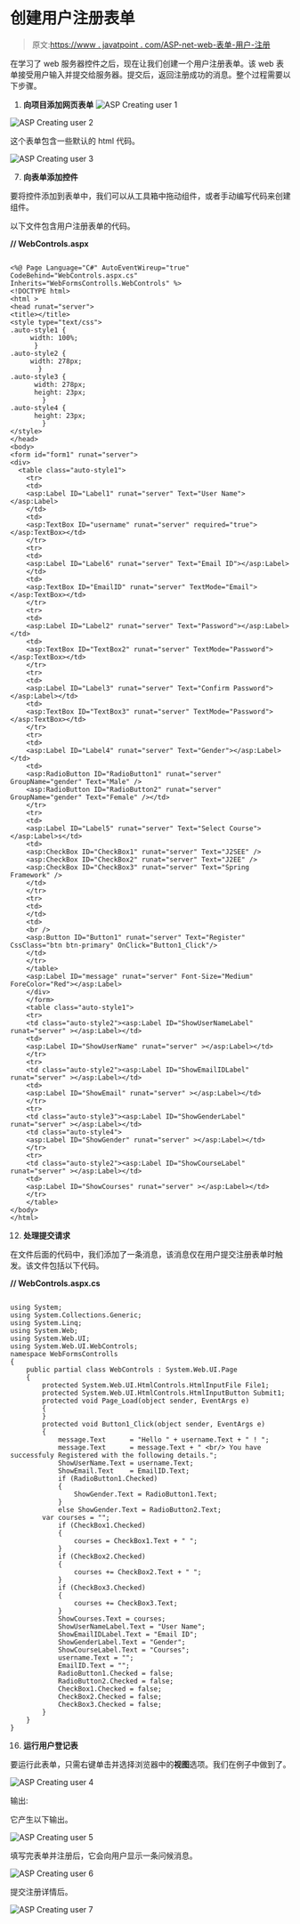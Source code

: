 # 创建用户注册表单

> 原文:[https://www . javatpoint . com/ASP-net-web-表单-用户-注册](https://www.javatpoint.com/asp-net-web-form-user-registration)

在学习了 web 服务器控件之后，现在让我们创建一个用户注册表单。该 web 表单接受用户输入并提交给服务器。提交后，返回注册成功的消息。整个过程需要以下步骤。

1.  **向项目添加网页表单**
![ASP Creating user 1](img/95beec627d71b1e836fc656528c8a9ff.png)

![ASP Creating user 2](img/b49a936bf5d0c661c193395f9c2acb32.png)

这个表单包含一些默认的 html 代码。

![ASP Creating user 3](img/bf3b2ca534f31f3ccdb722bcc7a4fdb3.png)

7.  **向表单添加控件**

要将控件添加到表单中，我们可以从工具箱中拖动组件，或者手动编写代码来创建组件。

以下文件包含用户注册表单的代码。

**// WebControls.aspx**

```

<%@ Page Language="C#" AutoEventWireup="true" CodeBehind="WebControls.aspx.cs" 
Inherits="WebFormsControlls.WebControls" %>
<!DOCTYPE html>
<html >
<head runat="server">
<title></title>
<style type="text/css">
.auto-style1 {
     width: 100%;
      }
.auto-style2 {
     width: 278px;
       }
.auto-style3 {
      width: 278px;
      height: 23px;
        }
.auto-style4 {
      height: 23px;
        }
</style>
</head>
<body>
<form id="form1" runat="server">
<div>         
  <table class="auto-style1">
    <tr>
    <td>
    <asp:Label ID="Label1" runat="server" Text="User Name"></asp:Label>
    </td>
    <td>
    <asp:TextBox ID="username" runat="server" required="true"></asp:TextBox></td>
    </tr>
    <tr>
    <td>
    <asp:Label ID="Label6" runat="server" Text="Email ID"></asp:Label>
    </td>
    <td>
    <asp:TextBox ID="EmailID" runat="server" TextMode="Email"></asp:TextBox></td>
    </tr>
    <tr>
    <td>
    <asp:Label ID="Label2" runat="server" Text="Password"></asp:Label></td>
    <td>
    <asp:TextBox ID="TextBox2" runat="server" TextMode="Password"></asp:TextBox></td>
    </tr>
    <tr>
    <td>
    <asp:Label ID="Label3" runat="server" Text="Confirm Password"></asp:Label></td>
    <td>
    <asp:TextBox ID="TextBox3" runat="server" TextMode="Password"></asp:TextBox></td>
    </tr>
    <tr>
    <td>
    <asp:Label ID="Label4" runat="server" Text="Gender"></asp:Label></td>
    <td>
    <asp:RadioButton ID="RadioButton1" runat="server" GroupName="gender" Text="Male" />
	<asp:RadioButton ID="RadioButton2" runat="server" GroupName="gender" Text="Female" /></td>
    </tr>
    <tr>
    <td>
    <asp:Label ID="Label5" runat="server" Text="Select Course"></asp:Label>s</td>
    <td>
    <asp:CheckBox ID="CheckBox1" runat="server" Text="J2SEE" />
	<asp:CheckBox ID="CheckBox2" runat="server" Text="J2EE" />
	<asp:CheckBox ID="CheckBox3" runat="server" Text="Spring Framework" />
    </td>
    </tr>
    <tr>
    <td>
    </td>
    <td>
    <br />
    <asp:Button ID="Button1" runat="server" Text="Register" CssClass="btn btn-primary" OnClick="Button1_Click"/>
    </td>
    </tr>
    </table>
    <asp:Label ID="message" runat="server" Font-Size="Medium" ForeColor="Red"></asp:Label>
    </div>
    </form>
    <table class="auto-style1">
    <tr>
    <td class="auto-style2"><asp:Label ID="ShowUserNameLabel" runat="server" ></asp:Label></td>
    <td>
    <asp:Label ID="ShowUserName" runat="server" ></asp:Label></td>
    </tr>
    <tr>
    <td class="auto-style2"><asp:Label ID="ShowEmailIDLabel" runat="server" ></asp:Label></td>
    <td>
    <asp:Label ID="ShowEmail" runat="server" ></asp:Label></td>
    </tr>
    <tr>
    <td class="auto-style3"><asp:Label ID="ShowGenderLabel" runat="server" ></asp:Label></td>
    <td class="auto-style4">
    <asp:Label ID="ShowGender" runat="server" ></asp:Label></td>
    </tr>
    <tr>
    <td class="auto-style2"><asp:Label ID="ShowCourseLabel" runat="server" ></asp:Label></td>
    <td>
    <asp:Label ID="ShowCourses" runat="server" ></asp:Label></td>
    </tr>
    </table>
</body>
</html>

```

12.  **处理提交请求**

在文件后面的代码中，我们添加了一条消息，该消息仅在用户提交注册表单时触发。该文件包括以下代码。

**// WebControls.aspx.cs**

```

using System;
using System.Collections.Generic;
using System.Linq;
using System.Web;
using System.Web.UI;
using System.Web.UI.WebControls;
namespace WebFormsControlls
{
    public partial class WebControls : System.Web.UI.Page
    {
        protected System.Web.UI.HtmlControls.HtmlInputFile File1;
        protected System.Web.UI.HtmlControls.HtmlInputButton Submit1;
        protected void Page_Load(object sender, EventArgs e)
        {
        }
        protected void Button1_Click(object sender, EventArgs e)
        {
            message.Text      = "Hello " + username.Text + " ! ";
            message.Text      = message.Text + " <br/> You have successfuly Registered with the following details.";
            ShowUserName.Text = username.Text;
            ShowEmail.Text    = EmailID.Text;
            if (RadioButton1.Checked)
            {
                ShowGender.Text = RadioButton1.Text;
            }
            else ShowGender.Text = RadioButton2.Text;
        var courses = "";
            if (CheckBox1.Checked)
            {
                courses = CheckBox1.Text + " ";
            }
            if (CheckBox2.Checked)
            {
                courses += CheckBox2.Text + " ";
            }   
            if (CheckBox3.Checked)
            {
                courses += CheckBox3.Text;
            }
            ShowCourses.Text = courses;
            ShowUserNameLabel.Text = "User Name";
            ShowEmailIDLabel.Text = "Email ID";
            ShowGenderLabel.Text = "Gender";
            ShowCourseLabel.Text = "Courses";
            username.Text = "";
            EmailID.Text = "";
            RadioButton1.Checked = false;
            RadioButton2.Checked = false;
            CheckBox1.Checked = false;
            CheckBox2.Checked = false;
            CheckBox3.Checked = false;
        }
    }
}

```

16.  **运行用户登记表**

要运行此表单，只需右键单击并选择浏览器中的**视图**选项。我们在例子中做到了。

![ASP Creating user 4](img/2abe0cace04db80d6ba00c30d04a31c8.png)

输出:

它产生以下输出。

![ASP Creating user 5](img/5f74c175c99f106f6abd1aac488f3b23.png)

填写完表单并注册后，它会向用户显示一条问候消息。

![ASP Creating user 6](img/f6de8385e662c45de52c0de11c940f12.png)

提交注册详情后。

![ASP Creating user 7](img/23f93e407e6ae465d614839285ee360c.png)